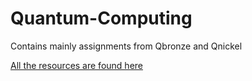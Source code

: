 # Quantum-Computing
Contains mainly assignments from Qbronze and Qnickel

[All the resources are found here](https://qworld.net/qbook101/)
